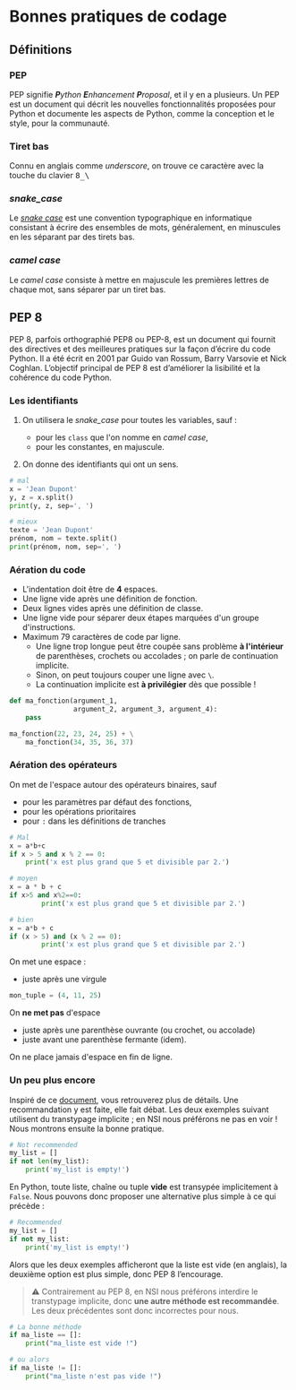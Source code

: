 # Bonnes pratiques de codage

## Définitions
### PEP
PEP signifie _**P**ython **E**nhancement **P**roposal_, et il y en a plusieurs. Un PEP est un document qui décrit les nouvelles fonctionnalités proposées pour Python et documente les aspects de Python, comme la conception et le style, pour la communauté.

### Tiret bas
Connu en anglais comme *underscore*, on trouve ce caractère avec la touche du clavier <kbd>8_\\</kbd>

### *snake_case*
Le [*snake case*](https://fr.wikipedia.org/wiki/Snake_case) est une convention typographique en informatique consistant à écrire des ensembles de mots, généralement, en minuscules en les séparant par des tirets bas.

### *camel case*
Le *camel case* consiste à mettre en majuscule les premières lettres de chaque mot, sans séparer par un tiret bas.


## PEP 8
PEP 8, parfois orthographié PEP8 ou PEP-8, est un document qui fournit des directives et des meilleures pratiques sur la façon d’écrire du code Python. Il a été écrit en 2001 par Guido van Rossum, Barry Varsovie et Nick Coghlan. L’objectif principal de PEP 8 est d’améliorer la lisibilité et la cohérence du code Python.

### Les identifiants

1. On utilisera le *snake_case* pour toutes les variables, sauf :
    + pour les `class` que l'on nomme en *camel case*,
    + pour les constantes, en majuscule.

2. On donne des identifiants qui ont un sens.

```python
# mal
x = 'Jean Dupont'
y, z = x.split()
print(y, z, sep=', ')

# mieux
texte = 'Jean Dupont'
prénom, nom = texte.split()
print(prénom, nom, sep=', ')
```


### Aération du code

* L'indentation doit être de **4** espaces.
* Une ligne vide après une définition de fonction.
* Deux lignes vides après une définition de classe.
* Une ligne vide pour séparer deux étapes marquées d'un groupe d'instructions.
* Maximum 79 caractères de code par ligne.
    * Une ligne trop longue peut être coupée sans problème **à l'intérieur** de parenthèses, crochets ou accolades ; on parle de continuation implicite.
    * Sinon, on peut toujours couper une ligne avec `\`.
    * La continuation implicite est **à privilégier** dès que possible !

```python
def ma_fonction(argument_1,
                argument_2, argument_3, argument_4):
    pass

ma_fonction(22, 23, 24, 25) + \
    ma_fonction(34, 35, 36, 37)
```

### Aération des opérateurs

On met de l'espace autour des opérateurs binaires, sauf
+ pour les paramètres par défaut des fonctions,
+ pour les opérations prioritaires
+ pour `:` dans les définitions de tranches

```python
# Mal
x = a*b+c
if x > 5 and x % 2 == 0:
    print('x est plus grand que 5 et divisible par 2.')

# moyen
x = a * b + c
if x>5 and x%2==0:
        print('x est plus grand que 5 et divisible par 2.')

# bien
x = a*b + c
if (x > 5) and (x % 2 == 0):
        print('x est plus grand que 5 et divisible par 2.')
```

On met une espace : 
* juste après une virgule
```python
mon_tuple = (4, 11, 25)
```

On **ne met pas** d'espace
* juste après une parenthèse ouvrante (ou crochet, ou accolade)
* juste avant une parenthèse fermante (idem).

On ne place jamais d'espace en fin de ligne.

### Un peu plus encore
Inspiré de ce [document](https://www.codeflow.site/fr/article/python-pep8), vous retrouverez plus de détails. Une recommandation y est faite, elle fait débat. Les deux exemples suivant utilisent du transtypage implicite ; en NSI nous préférons ne pas en voir ! Nous montrons ensuite la bonne pratique.

```python
# Not recommended
my_list = []
if not len(my_list):
    print('my_list is empty!')
```

En Python, toute liste, chaîne ou tuple **vide** est transypée implicitement à `False`. Nous pouvons donc proposer une alternative plus simple à ce qui précède :

```python
# Recommended
my_list = []
if not my_list:
    print('my_list is empty!')
```

Alors que les deux exemples afficheront que la liste est vide (en anglais), la deuxième option est plus simple, donc PEP 8 l’encourage.

> ⚠️ Contrairement au PEP 8, en NSI nous préférons interdire le transtypage implicite, donc **une autre méthode est recommandée**. Les deux précédentes sont donc incorrectes pour nous.

```python
# La bonne méthode
if ma_liste == []:
    print("ma_liste est vide !")

# ou alors
if ma_liste != []:
    print("ma_liste n'est pas vide !")
```
